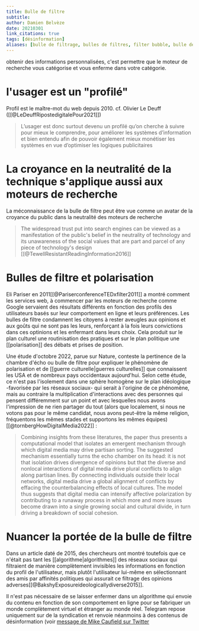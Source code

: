 ```yaml
---
title: Bulle de filtre
subtitle:
author: Damien Belvèze
date: 20210301
link_citations: true
tags: [désinformation]
aliases: [bulle de filtrage, bulles de filtres, filter bubble, bulle de filtre, filter bubbles]
---
```


obtenir des informations personnalisées, c'est permettre que le moteur de recherche vous catégorise et vous enferme dans votre catégorie. 

# l'usager est un "profilé"

Profil est le maître-mot du web depuis 2010. 
cf. Olivier Le Deuff ([[@LeDeuffRipostedigitalePour2021]])

> L’usager est donc surtout devenu un profilé qu’on cherche à suivre pour mieux le comprendre, pour améliorer les systèmes d’information et bien entendu afin de pouvoir également mieux monétiser les systèmes en vue d’optimiser les logiques publicitaires

# La croyance en la neutralité de la technique s'applique aussi aux moteurs de recherche

La méconnaissance de la bulle de filtre peut être vue comme un avatar de la croyance du public dans la neutralité des moteurs de recherche
> The widespread trust put into search engines can be viewed as a manifestation of the public's belief in the neutrality of technology and its unawareness of the social values that are part and parcel of any piece of technology's design 
[[@TewellResistantReadingInformation2016]]

# Bulles de filtre et polarisation

Eli Pariser en 2011[[@PariserconferenceTEDxfilter2011]] a montré comment les services web, à commencer par les moteurs de recherche comme Google servaient des résultats différents en fonction des profils des utilisateurs basés sur leur comportement en ligne et leurs préférences. 
Les bulles de filtre condamnent les citoyens à rester aveugles aux opinions et aux goûts qui ne sont pas les leurs, renforçant à la fois leurs convictions dans ces optinions et les enfermant dans leurs choix. Cela produit sur le plan culturel une routinisation des pratiques et sur le plan politique une [[polarisation]] des débats et prises de position. 

Une étude d'octobre 2022, parue sur Nature, conteste la pertinence de la chambre d'écho ou bulle de filtre pour expliquer le phénomène de polarisation et de [[guerre culturelle|guerres culturelles]] que connaissent les USA et de nombreux pays occidentaux aujourd'hui. 
Selon cette étude, ce n'est pas l'isolement dans une sphère homogène sur le plan idéologique -favorisée par les réseaux sociaux- qui serait à l'origine de ce phénomène, mais au contraire la multiplication d'interactions avec des personnes qui pensent différemment sur un point et avec lesquelles nous avons l'impression de ne rien partager du tout (alors que localement, si nous ne votons pas pour le même candidat, nous avons peut-être la même religion, fréquentons les mêmes stades et supportons les mêmes équipes)[[@tornbergHowDigitalMedia2022]] : 

> Combining insights from these literatures, the paper thus presents a computational model that isolates an emergent mechanism through which digital media may drive partisan sorting. The suggested mechanism essentially turns the echo chamber on its head: it is not that isolation drives divergence of opinions but that the diverse and nonlocal interactions of digital media drive plural conflicts to align along partisan lines. By connecting individuals outside their local networks, digital media drive a global alignment of conflicts by effacing the counterbalancing effects of local cultures. The model thus suggests that digital media can intensify affective polarization by contributing to a runaway process in which more and more issues become drawn into a single growing social and cultural divide, in turn driving a breakdown of social cohesion.

# Nuancer la portée de la bulle de filtre

Dans un article daté de 2015, des chercheurs ont montré toutefois que ce n'était pas tant les [[algorithme|algorithmes]] des réseaux sociaux qui filtraient de manière complètement invisibles les informations en fonction du profil de l'utilisateur, mais plutôt l'utilisateur lui-même en sélectionnant des amis par affinités politiques qui assurait ce filtrage des opinions adverses[[@BakshyExposureideologicallydiverse2015]]. 


Il n'est pas nécessaire de se laisser enfermer dans un algorithme qui envoie du contenu en fonction de son comportement en ligne pour se fabriquer un monde complètement virtuel et étranger au monde réel. 
Telegram repose uniquement sur de la syndication et renvoie néanmoins à des contenus de désinformation (voir [message de Mike Caufield sur Twitter](https://twitter.com/holden/status/1467565394458075139)



